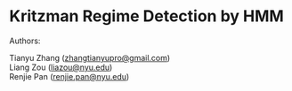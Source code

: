 # Kritzman Regime Detection by HMM
Authors:

Tianyu Zhang (zhangtianyupro@gmail.com)  
Liang Zou (liazou@nyu.edu)  
Renjie Pan (renjie.pan@nyu.edu)  
